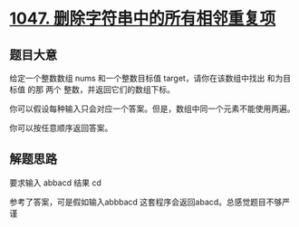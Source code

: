 # [1047. 删除字符串中的所有相邻重复项](https://leetcode-cn.com/problems/remove-all-adjacent-duplicates-in-string/)


## 题目大意
给定一个整数数组 nums 和一个整数目标值 target，请你在该数组中找出 和为目标值 的那 两个 整数，并返回它们的数组下标。

你可以假设每种输入只会对应一个答案。但是，数组中同一个元素不能使用两遍。

你可以按任意顺序返回答案。

## 解题思路
要求输入 abbacd 结果 cd

参考了答案，可是假如输入abbbacd 这套程序会返回abacd。总感觉题目不够严谨
